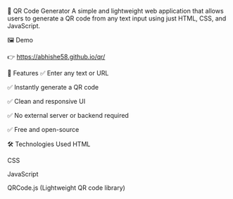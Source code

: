 📱 QR Code Generator
A simple and lightweight web application that allows users to generate a QR code from any text input using just HTML, CSS, and JavaScript.

🖼️ Demo

👉 https://abhishe58.github.io/qr/

🚀 Features
✅ Enter any text or URL

✅ Instantly generate a QR code

✅ Clean and responsive UI

✅ No external server or backend required

✅ Free and open-source

🛠️ Technologies Used
HTML

CSS

JavaScript

QRCode.js (Lightweight QR code library)
